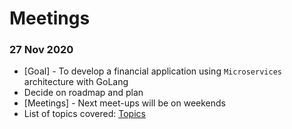 # Meetings
### 27 Nov 2020

* [Goal] - To develop a financial application using `Microservices`  architecture with GoLang
* Decide on roadmap and plan
* [Meetings] - Next meet-ups will be on weekends
* List of topics covered: [Topics](./topics.md)
